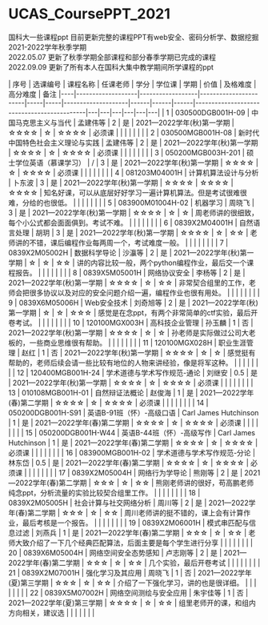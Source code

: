 # UCAS_CoursePPT_2021
国科大一些课程ppt
目前更新完整的课程PPT有web安全、密码分析学、数据挖掘
2021-2022学年秋季学期  
2022.05.07
更新了秋季学期全部课程和部分春季学期已完成的课程  
2022.09.09 更新了所有本人在国科大集中教学期间所学课程的ppt


| 序号 | 选课编号              | 课程名称             | 任课老师                  | 学分  | 学位课 | 学期                 | 价值   | 及格难度 | 高分难度 | 备注
|----|-------------------|------------------|-----------------------|-----|-----|--------------------|------|------|------|--------------------------------------------|---|---|---|---|---|---|
| 1  | 030500DGB001H-09  | 中国马克思主义与当代       | 孟建伟等                  | 2   | 是   | 2021—2022学年(秋)第一学期 | ☆☆☆☆ | ☆    | ☆☆☆☆ | 必须课                                        |   |   |   |   |   |   |
| 2  | 030500MGB001H-08  | 新时代中国特色社会主义理论与实践 | 孟建伟等                  | 2   | 是   | 2021—2022学年(秋)第一学期 | ☆☆☆☆ | ☆    | ☆☆☆☆ | 必须课                                        |   |   |   |   |   |   |
| 3  | 050200MGB003H-201 | 硕士学位英语（慕课学习）     | /                     | 3   | 是   | 2021—2022学年(秋)第一学期 | ☆☆☆☆ | ☆    | ☆☆☆☆ | 必须课                                        |   |   |   |   |   |   |
| 4  | 081203M04001H     | 计算机算法设计与分析       | 卜东波                   | 3   | 是   | 2021—2022学年(秋)第一学期 | ☆☆☆☆ | ☆☆☆☆ | ☆☆☆☆ | 知名好课，可以从底层好好学习一遍计算机算法。但是考试很难很难，分给的也很低。     |   |   |   |   |   |   |
| 5  | 083900M01004H-02  | 机器学习             | 周晓飞                   | 3   | 是   | 2021—2022学年(秋)第一学期 | ☆☆☆☆ | ☆    | ☆    | 周老师讲的很细致，每个小公式都会面面俱到。考试不难。                 |   |   |   |   |   |   |
| 6  | 0839X2M04001H     | 自然语言处理           | 胡玥                    | 3   | 是   | 2021—2022学年(秋)第一学期 | ☆☆☆☆ | ☆    | ☆☆   | 老师讲的不错，课后编程作业每两周一个，考试难度一般。                 |   |   |   |   |   |   |
| 7  | 0839X2M05002H     | 数据科学导论           | 沙灜等                   | 2   | 是   | 2021—2022学年(秋)第一学期 | ☆    | ☆    | ☆☆   | 讲的内容比较一般，两个python编程作业，最后交一个课程报告。           |   |   |   |   |   |   |
| 8  | 0839X5M05001H     | 网络协议安全           | 李杨等                   | 2   | 是   | 2021—2022学年(秋)第一学期 | ☆☆☆☆ | ☆    | ☆☆   | 非常契合组里的工作，老师会把很多协议以及对应的安全问题介绍一遍，编程作业也很有用处。 |   |   |   |   |   |   |
| 9  | 0839X6M05006H     | Web安全技术          | 刘奇旭等                  | 2   | 是   | 2021—2022学年(秋)第一学期 | ☆    | ☆    | ☆☆☆  | 感觉是在念ppt，有两个非常简单的ctf实验，最后开卷考试。             |   |   |   |   |   |   |
| 10 | 120100MGX003H     | 高科技企业管理          | 孙玉麟                   | 1   | 否   | 2021—2022学年(秋)第一学期 | ☆☆☆☆ | ☆    | ☆    | 孙老师是实际做过公司大老板的，一些商业思维很有帮助。                 |   |   |   |   |   |   |
| 11 | 120100MGX028H     | 职业生涯管理           | 赵红                    | 1   | 否   | 2021—2022学年(秋)第一学期 | ☆☆☆☆ | ☆    | ☆    | 感觉挺有帮助的，老师后续会请一些比较有地位的人物来讲经验，像是将军这种。       |   |   |   |   |   |   |
| 12 | 120400MGB001H-24  | 学术道德与学术写作规范-通论   | 刘继安                   | 0.5 | 是   | 2021—2022学年(秋)第一学期 | ☆☆☆☆ | ☆    | ☆☆☆☆ | 必须课                                        |   |   |   |   |   |   |
| 13 | 010108MGB001H-01  | 自然辩证法概论          | 赵俊海                   | 1   | 是   | 2021—2022学年(春)第二学期 | ☆☆☆☆ | ☆    | ☆☆☆☆ | 必须课                                        |   |   |   |   |   |   |
| 14 | 050200DGB001H-S91 | 英语B-91班（怀）-高级口语  | Carl James Hutchinson | 1   | 是   | 2021—2022学年(春)第二学期 | ☆☆☆☆ | ☆    | ☆☆☆☆ | 必须课                                        |   |   |   |   |   |   |
| 15 | 050200DGB001H-W44 | 英语B-44班（怀）-高级写作  | Carl James Hutchinson | 1   | 是   | 2021—2022学年(春)第二学期 | ☆☆☆☆ | ☆    | ☆☆☆☆ | 必须课                                        |   |   |   |   |   |   |
| 16 | 083900MGB001H-02  | 学术道德与学术写作规范-分论   | 林东岱                   | 0.5 | 是   | 2021—2022学年(春)第二学期 | ☆☆☆☆ | ☆    | ☆☆☆☆ | 必须课                                        |   |   |   |   |   |   |
| 17 | 0839X2M05004H     | 网络行为学导论          | 熊刚等                   | 2   | 是   | 2021—2022学年(春)第二学期 | ☆☆☆  | ☆    | ☆☆   | 熊刚老师讲的很好，苟高鹏老师纯念ppt，分析流量的实验比较契合组里工作。       |   |   |   |   |   |   |
| 18 | 0839X2M05005H     | 社会计算与社交网络分析      | 周川等                   | 2   | 是   | 2021—2022学年(春)第二学期 | ☆☆☆  | ☆    | ☆☆   | 周川老师讲的挺不错的，课上会有计算作业，最后考核是一个报告。             |   |   |   |   |   |   |
| 19 | 0839X2M06001H     | 模式串匹配与信息过滤       | 刘燕兵                   | 1   | 是   | 2021—2022学年(春)第二学期 | ☆☆☆  | ☆    | ☆☆   | 老师大致介绍了一下几个经典匹配算法，后面主要是每个学生进行分享            |   |   |   |   |   |   |
| 20 | 0839X6M05004H     | 网络空间安全态势感知       | 卢志刚等                  | 2   | 是   | 2021—2022学年(春)第二学期 | ☆☆☆  | ☆    | ☆☆   | 几个实验，最后开卷考试                                |   |   |   |   |   |   |
| 21 | 0839X2M07001H     | 强化学习及其应用         | 周晓飞                   | 1   | 否   | 2021—2022学年(夏)第三学期 | ☆☆☆  | ☆    | ☆☆   | 介绍了一下强化学习，讲的也是很详细。                         |   |   |   |   |   |   |
| 22 | 0839X5M07002H     | 网络空间测绘与安全应用      | 朱宇佳等                  | 1   | 否   | 2021—2022学年(夏)第三学期 | ☆☆☆☆ | ☆    | ☆☆   | 组里老师开的课，和组内方向相关，建议选                        |   |   |   |   |   |   |
